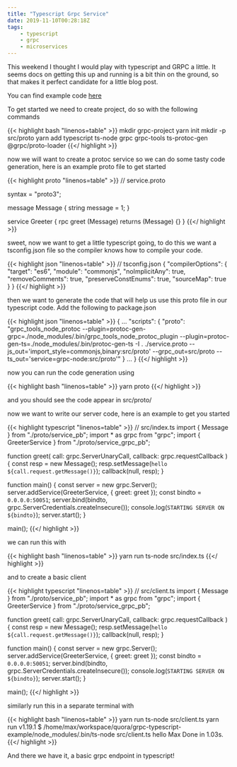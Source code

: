 ```yaml
---
title: "Typescript Grpc Service"
date: 2019-11-10T00:28:18Z
tags: 
    - typescript
    - grpc
    - microservices
---
```


This weekend I thought I would play with typescript and GRPC a little. It seems docs on getting this up and running is a bit thin on the ground, so that makes it perfect candidate for a little blog post.

You can find example code [here](https://github.com/quorauk/grpc-typescript-example)

To get started we need to create project, do so with the following commands

{{< highlight bash "linenos=table" >}}
mkdir grpc-project
yarn init
mkdir -p src/proto
yarn add typescript ts-node grpc grpc-tools ts-protoc-gen @grpc/proto-loader
{{</ highlight >}}

now we will want to create a protoc service so we can do some tasty code generation, here is an example proto file to get started

{{< highlight proto "linenos=table" >}}
// service.proto

syntax = "proto3";

message Message {
    string message = 1;
}

service Greeter {
    rpc greet (Message) returns (Message) {}
}
{{</ highlight >}}

sweet, now we want to get a little typescript going, to do this we want a tsconfig.json file so the compiler knows how to compile your code.

{{< highlight json "linenos=table" >}}
// tsconfig.json
{
    "compilerOptions": {
        "target": "es6",
        "module": "commonjs",
        "noImplicitAny": true,
        "removeComments": true,
        "preserveConstEnums": true,
        "sourceMap": true
    }
}
{{</ highlight >}}

then we want to generate the code that will help us use this proto file in our typescript code. Add the following to package.json

{{< highlight json "linenos=table" >}}
{
...
    "scripts": {
        "proto": "grpc_tools_node_protoc --plugin=protoc-gen-grpc=./node_modules/.bin/grpc_tools_node_protoc_plugin --plugin=protoc-gen-ts=./node_modules/.bin/protoc-gen-ts -I . ./service.proto --js_out='import_style=commonjs,binary:src/proto' --grpc_out=src/proto --ts_out='service=grpc-node:src/proto'"
    }
...
}
{{</ highlight >}}

now you can run the code generation using

{{< highlight bash "linenos=table" >}}
yarn proto
{{</ highlight >}}

and you should see the code appear in src/proto/

now we want to write our server code, here is an example to get you started

{{< highlight typescript "linenos=table" >}}
// src/index.ts
import { Message } from "./proto/service_pb";
import * as grpc from "grpc";
import { GreeterService } from "./proto/service_grpc_pb";

function greet(
  call: grpc.ServerUnaryCall<Message>,
  callback: grpc.requestCallback<Message>
) {
  const resp = new Message();
  resp.setMessage(`hello ${call.request.getMessage()}`);
  callback(null, resp);
}

function main() {
  const server = new grpc.Server();
  server.addService(GreeterService, {
    greet: greet
  });
  const bindto = `0.0.0.0:50051`;
  server.bind(bindto, grpc.ServerCredentials.createInsecure());
  console.log(`STARTING SERVER ON ${bindto}`);
  server.start();
}

main();
{{</ highlight >}}

we can run this with

{{< highlight bash "linenos=table" >}}
yarn run ts-node src/index.ts
{{</ highlight >}}

and to create a basic client

{{< highlight typescript "linenos=table" >}}
// src/client.ts
import { Message } from "./proto/service_pb";
import * as grpc from "grpc";
import { GreeterService } from "./proto/service_grpc_pb";

function greet(
  call: grpc.ServerUnaryCall<Message>,
  callback: grpc.requestCallback<Message>
) {
  const resp = new Message();
  resp.setMessage(`hello ${call.request.getMessage()}`);
  callback(null, resp);
}

function main() {
  const server = new grpc.Server();
  server.addService(GreeterService, {
    greet: greet
  });
  const bindto = `0.0.0.0:50051`;
  server.bind(bindto, grpc.ServerCredentials.createInsecure());
  console.log(`STARTING SERVER ON ${bindto}`);
  server.start();
}

main();
{{</ highlight >}}


similarly run this in a separate terminal with 

{{< highlight bash "linenos=table" >}}
yarn run ts-node src/client.ts
yarn run v1.19.1
$ /home/max/workspace/quora/grpc-typescript-example/node_modules/.bin/ts-node src/client.ts
hello Max
Done in 1.03s.
{{</ highlight >}}

And there we have it, a basic grpc endpoint in typescript!